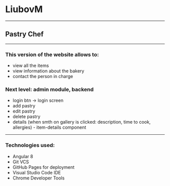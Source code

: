 # LiubovM

----

## Pastry Chef

---

### This version of the website allows to:
- view all the items
- view information about the bakery
- contact the person in charge

### Next level: admin module, backend
- login btn -> login screen
- add pastry
- edit pastry
- delete pastry  
- details (when smth on gallery is clicked: description, time to cook, allergies) - item-details component

---

### Technologies used:
- Angular 8
- Git VCS
- GitHub Pages for deployment
- Visual Studio Code IDE
- Chrome Developer Tools